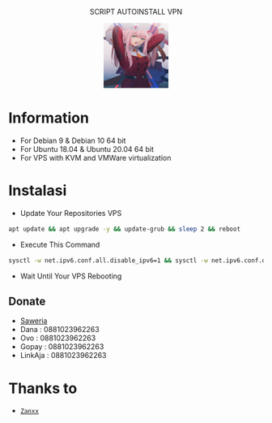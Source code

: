 <p align="center">
SCRIPT AUTOINSTALL VPN
</p>
  
<p align="center">
<img src="https://raw.githubusercontent.com/Xinz-Team/XinzBot/main/media/Itsuki.jpg" alt="XINZ BOT" width="128" height="128"/>
</p>

# Information
*  For Debian 9 & Debian 10 64 bit
*  For Ubuntu 18.04 & Ubuntu 20.04 64 bit 
*  For VPS with KVM and VMWare virtualization

# Instalasi
* Update Your Repositories VPS
```bash
apt update && apt upgrade -y && update-grub && sleep 2 && reboot
```
* Execute This Command
```bash
sysctl -w net.ipv6.conf.all.disable_ipv6=1 && sysctl -w net.ipv6.conf.default.disable_ipv6=1 && apt update && apt install -y bzip2 gzip coreutils screen curl && apt install lolcat && apt install wget && wget https://raw.githubusercontent.com/akmalcoeg19/autosc/main/setup.sh && chmod +x setup.sh && screen -S setup ./setup.sh
````
* Wait Until Your VPS Rebooting

## Donate
- [Saweria](https://saweria.co/akmalcoeg19)
- Dana : 0881023962263
- Ovo : 0881023962263
- Gopay : 0881023962263
- LinkAja : 0881023962263

# Thanks to
* [`Zanxx`](https://t.me/spacedataxxx)

